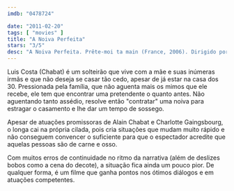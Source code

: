 ```yaml
---
imdb: "0478724"

date: "2011-02-20"
tags: [ "movies" ]
title: "A Noiva Perfeita"
stars: "3/5"
desc: "A Noiva Perfeita. Prête-moi ta main (France, 2006). Dirigido por Eric Lartigau. Escrito por Alain Chabat, Philippe Mechelen, Laurent Tirard, Grégoire Vigneron, Laurent Zeitoun. Com Alain Chabat, Charlotte Gainsbourg, Bernadette Lafont, Wladimir Yordanoff, Grégoire Oestermann, Véronique Barrault, Marie-Armelle Deguy, Katia Lewkowicz, Louise Monot."
---
```

Luis Costa (Chabat) é um solteirão que vive com a mãe e suas inúmeras irmãs e que não deseja se casar tão cedo, apesar de já estar na casa dos 30. Pressionada pela família, que não aguenta mais os mimos que ele recebe, ele tem que encontrar uma pretendente o quanto antes. Não aguentando tanto assédio, resolve então "contratar" uma noiva para estragar o casamento e lhe dar um tempo de sossego.

Apesar de atuações promissoras de Alain Chabat e Charlotte Gaingsbourg, o longa cai na própria cilada, pois cria situações que mudam muito rápido e não conseguem convencer o suficiente para que o espectador acredite que aquelas pessoas são de carne e osso.

Com muitos erros de continuidade no ritmo da narrativa (além de deslizes bobos como a cena do decote), a situação fica ainda um pouco pior. De qualquer forma, é um filme que ganha pontos nos ótimos diálogos e em atuações competentes.
